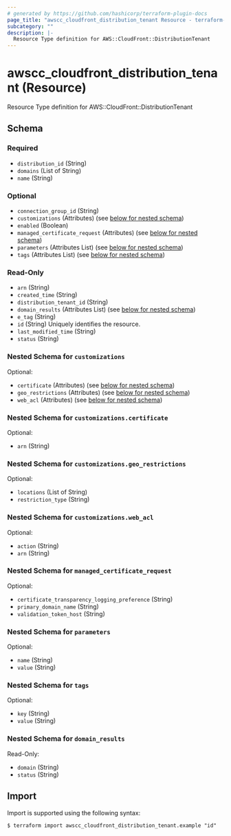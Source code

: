 ```yaml
---
# generated by https://github.com/hashicorp/terraform-plugin-docs
page_title: "awscc_cloudfront_distribution_tenant Resource - terraform-provider-awscc"
subcategory: ""
description: |-
  Resource Type definition for AWS::CloudFront::DistributionTenant
---
```


# awscc_cloudfront_distribution_tenant (Resource)

Resource Type definition for AWS::CloudFront::DistributionTenant



<!-- schema generated by tfplugindocs -->
## Schema

### Required

- `distribution_id` (String)
- `domains` (List of String)
- `name` (String)

### Optional

- `connection_group_id` (String)
- `customizations` (Attributes) (see [below for nested schema](#nestedatt--customizations))
- `enabled` (Boolean)
- `managed_certificate_request` (Attributes) (see [below for nested schema](#nestedatt--managed_certificate_request))
- `parameters` (Attributes List) (see [below for nested schema](#nestedatt--parameters))
- `tags` (Attributes List) (see [below for nested schema](#nestedatt--tags))

### Read-Only

- `arn` (String)
- `created_time` (String)
- `distribution_tenant_id` (String)
- `domain_results` (Attributes List) (see [below for nested schema](#nestedatt--domain_results))
- `e_tag` (String)
- `id` (String) Uniquely identifies the resource.
- `last_modified_time` (String)
- `status` (String)

<a id="nestedatt--customizations"></a>
### Nested Schema for `customizations`

Optional:

- `certificate` (Attributes) (see [below for nested schema](#nestedatt--customizations--certificate))
- `geo_restrictions` (Attributes) (see [below for nested schema](#nestedatt--customizations--geo_restrictions))
- `web_acl` (Attributes) (see [below for nested schema](#nestedatt--customizations--web_acl))

<a id="nestedatt--customizations--certificate"></a>
### Nested Schema for `customizations.certificate`

Optional:

- `arn` (String)


<a id="nestedatt--customizations--geo_restrictions"></a>
### Nested Schema for `customizations.geo_restrictions`

Optional:

- `locations` (List of String)
- `restriction_type` (String)


<a id="nestedatt--customizations--web_acl"></a>
### Nested Schema for `customizations.web_acl`

Optional:

- `action` (String)
- `arn` (String)



<a id="nestedatt--managed_certificate_request"></a>
### Nested Schema for `managed_certificate_request`

Optional:

- `certificate_transparency_logging_preference` (String)
- `primary_domain_name` (String)
- `validation_token_host` (String)


<a id="nestedatt--parameters"></a>
### Nested Schema for `parameters`

Optional:

- `name` (String)
- `value` (String)


<a id="nestedatt--tags"></a>
### Nested Schema for `tags`

Optional:

- `key` (String)
- `value` (String)


<a id="nestedatt--domain_results"></a>
### Nested Schema for `domain_results`

Read-Only:

- `domain` (String)
- `status` (String)

## Import

Import is supported using the following syntax:

```shell
$ terraform import awscc_cloudfront_distribution_tenant.example "id"
```

